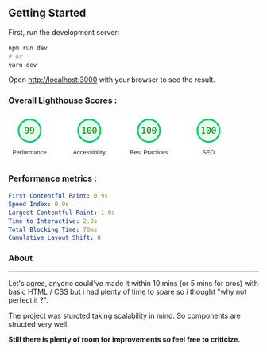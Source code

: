 ## Getting Started

First, run the development server:

```bash
npm run dev
# or
yarn dev
```

Open [http://localhost:3000](http://localhost:3000) with your browser to see the result.

### Overall Lighthouse Scores :

![Lighthouse Scores](public/images/lighthouse_score.png)

### Performance metrics :

```yaml
First Contentful Paint: 0.9s
Speed Index: 0.9s
Largest Contentful Paint: 1.0s
Time to Interactive: 2.0s
Total Blocking Time: 70ms
Cumulative Layout Shift: 0
```

### About

---

Let's agree, anyone could've made it within 10 mins (or 5 mins for pros) with basic HTML / CSS but i had plenty of time to spare so i thought "why not perfect it ?".

The project was sturcted taking scalability in mind. So components are structed very well.

**Still there is plenty of room for improvements so feel free to criticize.**
